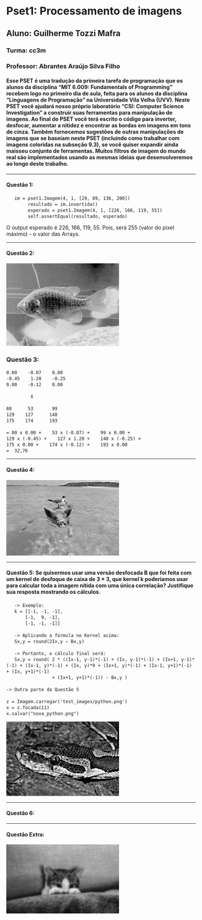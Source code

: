 # Pset1: Processamento de imagens
## Aluno: Guilherme Tozzi Mafra
### Turma: cc3m
### Professor: Abrantes Araújo Silva Filho
#### Esse PSET é uma tradução da primeira tarefa de programação que os alunos da disciplina “MIT 6.009: Fundamentals of Programming” recebem logo no primeiro dia de aula, feita para os alunos da disciplina “Linguagens de Programação” na Universidade Vila Velha (UVV). Neste PSET você ajudará nosso próprio laboratório “CSI: Computer Science Investigation” a construir suas ferramentas para manipulação de imagens. Ao final do PSET você terá escrito o código para inverter, desfocar, aumentar a nitidez e encontrar as bordas em imagens em tons de cinza. Também fornecemos sugestões de outras manipulações de imagens que se baseiam neste PSET (incluindo como trabalhar com imagens coloridas na subseção 9.3), se você quiser expandir ainda maisseu conjunto de ferramentas. Muitos filtros de imagem do mundo real são implementados usando as mesmas ideias que desenvolveremos ao longo deste trabalho.

--------------------------------------------------------------------------------------------------------------------------------------------------------------------

#### Questão 1:
       im = pset1.Imagem(4, 1, [29, 89, 136, 200])
            resultado = im.invertida()
            esperado = pset1.Imagem(4, 1, [226, 166, 119, 55])
            self.assertEqual(resultado, esperado)
            
 O output esperado é 226, 166, 119, 55. Pois, será 255 (valor do pixel máximo) - o valor das Arrays.        
            
----------------------------------------------------------------------------------------------------------------------------------------------------------
#### Questão 2:
![nova_bluegill.png](https://github.com/GuilhermeTozziMafra/Pset1/blob/main/imagens_pset1/nova_bluegill.png)
### Questão 3: 
    0.00    -0.07    0.00
    -0.45    1.20    -0.25
    0.00    -0.12    0.00

             X

    80      53       99
    129    127      148
    175    174      193

    = 80 x 0.00 +    53 x (-0.07) +    99 x 0.00 +
    129 x (-0.45) +    127 x 1.20 +    148 x (-0.25) +
    175 x 0.00 +    174 x (-0.12) +    193 x 0.00
    =  32,76

-------------------------------------------------------------------------------------------------------------------------------------------------------------
#### Questão 4:
![nova_pigbird.png](https://github.com/GuilhermeTozziMafra/Pset1/blob/main/imagens_pset1/nova_pigbird.png)

------------------------------------------------------------------------------------------------------------------------------------------------------------
#### Questão 5: Se quisermos usar uma versão desfocada B que foi feita com um kernel de desfoque de caixa de 3 × 3, que kernel k poderíamos usar para calcular toda a imagem nítida com uma única correlação? Justifique sua resposta mostrando os cálculos.
       -> Exemplo:
       k = [[-1, -1, -1],
           [-1,  9, -1],
           [-1, -1, -1]]
                  
       -> Aplicando a fórmula no Kernel acima:         
       Sx,y = round(2Ix,y − Bx,y)
       
       -> Portanto, o cálculo final será:
       Sx,y = round( 2 * ((Ix-1, y-1)*(-1) + (Ix, y-1)*(-1) + (Ix+1, y-1)*(-1) + (Ix-1, y)*(-1) + (Ix, y)*9 + (Ix+1, y)*(-1) + (Ix-1, y+1)*(-1) + (Ix, y+1)*(-1)
                     + (Ix+1, y+1)*(-1)) - Bx,y )
         
    -> Outra parte da Questão 5
   
    z = Imagem.carregar('test_images/python.png') 
    x = z.focada(11)
    x.salvar("nova_python.png")
![nova_python.png](https://github.com/GuilhermeTozziMafra/Pset1/blob/main/imagens_pset1/nova_python.png)

------------------------------------------------------------------------------------------------------------------------------------------------------------
#### Questão 6:

-------------------------------------------------------------------------------------------------------------------------------------------------------------
#### Questão Extra:
![nova_cat.png](https://github.com/GuilhermeTozziMafra/Pset1/blob/main/imagens_pset1/nova_cat.png)
